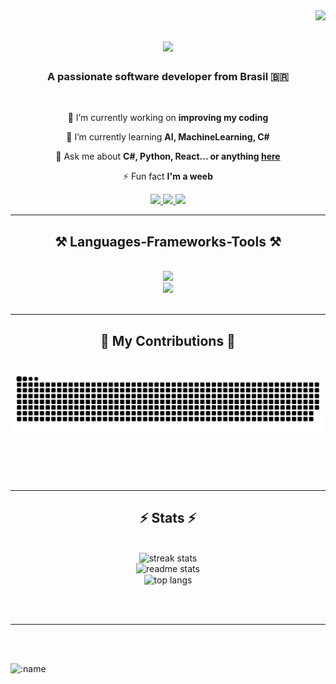 <img align="right" src="https://visitor-badge.laobi.icu/badge?page_id=salesp07.salesp07" />

<h1 align="center">
    <img src="https://readme-typing-svg.herokuapp.com/?font=Righteous&size=35&center=true&vCenter=true&width=500&height=70&duration=4000&lines=Hi+There!+👋;+I'm+Lander+Furusho+Gerotto!;" />
</h1>

<h3 align="center">A passionate software developer from Brasil 🇧🇷</h3>

<br/>

<div align="center">
 
 🔭 I’m currently working on **improving my coding**
 
 🌱 I’m currently learning **AI, MachineLearning, C#**

💬 Ask me about **C#, Python, React... or anything [here](https://github.com/salesp07/landergerotto/landergerotto/issues)**

⚡ Fun fact **I'm a weeb**

 </div>
 
<div align="center"> 
  <a href="mailto:lander.gerotto@gmail.com">
    <img src="https://img.shields.io/badge/Gmail-333333?style=for-the-badge&logo=gmail&logoColor=red" />
  </a>
  <a href="https://linkedin.com/in/lander-furusho-gerotto" target="_blank">
    <img src="https://img.shields.io/badge/LinkedIn-0077B5?style=for-the-badge&logo=linkedin&logoColor=white" target="_blank" />
  </a>
  <a href="https://github.com/landergerotto" target="_blank">
     <img src="https://img.shields.io/badge/Portfolio-FF5722?style=for-the-badge&logo=todoist&logoColor=white" target="_blank" /> <!-- sqlite, safari, google-chrome are other good icon options -->
  </a>
</div>

 <hr/>
 
<h2 align="center">⚒️ Languages-Frameworks-Tools ⚒️</h2>
<br/>
<div align="center">
    <img src="https://skillicons.dev/icons?i=cs,cpp,c,python,javascript,typescript,mongodb,mysql" />
    <br />
    <img src="https://skillicons.dev/icons?i=nodejs,react,bootstrap,css,express,vscode,java,github" />
</div>

<br/>
<hr/>

<div align="center">
  <h2>🐍 My Contributions 🐍</h2>
  <br>
  <img alt="snake eating my contributions" src="https://raw.githubusercontent.com/landergerotto/landergerotto/output/github-contribution-grid-snake.svg" />
  
  <br/><br/><br/>
</div>

<hr/>

<h2 align="center">⚡ Stats ⚡</h2>
<br>
<div align=center>
  <img width=390 src="https://github-readme-streak-stats.herokuapp.app/?user=landergerotto&count_private=true&theme=react&border_radius=10" alt="streak stats"/>
    <br />
  <img width=390 src="https://github-readme-stats.vercel.app/api?username=landergerotto&theme=react&hide_border=false&show_icons=true&include_all_commits=false&count_private=true&border_radius=10" alt="readme stats" />
  <br/>
  <img width=325 align="center" src="https://github-readme-stats.vercel.app/api/top-langs/?username=landergerotto&hide=HTML&langs_count=8&layout=compact&theme=react&border_radius=10&size_weight=0.5&count_weight=0.5&exclude_repo=github-readme-stats" alt="top langs" />
</div>

<br/><br/>

<hr/>

<br/>

<div align="center">
<!--     <a href='https://ko-fi.com/V7V4RAK9C' target='_blank'><img height='64' style='border:0px;height:64px;' src='https://storage.ko-fi.com/cdn/kofi1.png?v=3' border='0' alt='Buy Me a Coffee at ko-fi.com' /></a> -->
</div>

<br/>

![:name](https://count.getloli.com/get/@:landergerotto)

<br />
